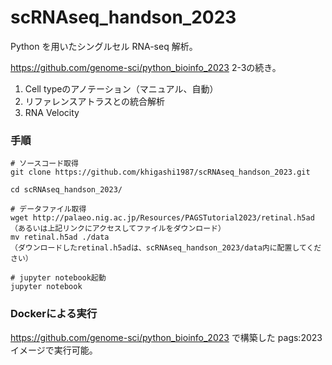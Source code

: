 # scRNAseq_handson_2023

Python を用いたシングルセル RNA-seq 解析。

https://github.com/genome-sci/python_bioinfo_2023
2-3の続き。

1. Cell typeのアノテーション（マニュアル、自動）
2. リファレンスアトラスとの統合解析
3. RNA Velocity

### 手順

```
# ソースコード取得
git clone https://github.com/khigashi1987/scRNAseq_handson_2023.git

cd scRNAseq_handson_2023/

# データファイル取得
wget http://palaeo.nig.ac.jp/Resources/PAGSTutorial2023/retinal.h5ad
（あるいは上記リンクにアクセスしてファイルをダウンロード）
mv retinal.h5ad ./data
（ダウンロードしたretinal.h5adは、scRNAseq_handson_2023/data内に配置してください）

# jupyter notebook起動
jupyter notebook
```

### Dockerによる実行
https://github.com/genome-sci/python_bioinfo_2023 で構築した pags:2023 イメージで実行可能。
